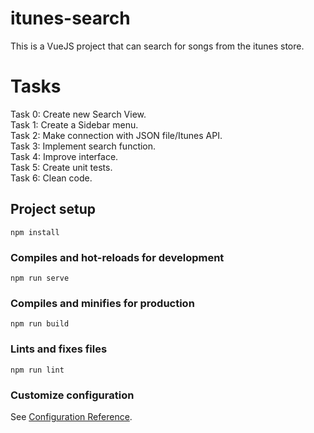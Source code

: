 # itunes-search

This is a VueJS project that can search for songs from the itunes store.

# Tasks

Task 0: Create new Search View. <br />
Task 1: Create a Sidebar menu. <br />
Task 2: Make connection with JSON file/Itunes API. <br />
Task 3: Implement search function. <br />
Task 4: Improve interface. <br />
Task 5: Create unit tests. <br />
Task 6: Clean code. <br />

## Project setup
```
npm install
```

### Compiles and hot-reloads for development
```
npm run serve
```

### Compiles and minifies for production
```
npm run build
```

### Lints and fixes files
```
npm run lint
```

### Customize configuration
See [Configuration Reference](https://cli.vuejs.org/config/).
